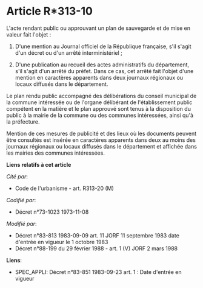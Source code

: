 # Article R*313-10

L'acte rendant public ou approuvant un plan de sauvegarde et de mise en valeur fait l'objet :

1. D'une mention au Journal officiel de la République française, s'il s'agit d'un décret ou d'un arrêté interministériel ;

2. D'une publication au recueil des actes administratifs du département, s'il s'agit d'un arrêté du préfet. Dans ce cas, cet
arrêté fait l'objet d'une mention en caractères apparents dans deux journaux régionaux ou locaux diffusés dans le
département.

Le plan rendu public accompagné des délibérations du conseil municipal de la commune intéressée ou de l'organe délibérant de
l'établissement public compétent en la matière et le plan approuvé sont tenus à la disposition du public à la mairie de la
commune ou des communes intéressées, ainsi qu'à la préfecture.

Mention de ces mesures de publicité et des lieux où les documents peuvent être consultés est insérée en caractères apparents
dans deux au moins des journaux régionaux ou locaux diffusés dans le département et affichée dans les mairies des communes
intéressées.

**Liens relatifs à cet article**

_Cité par_:

  - Code de l'urbanisme - art. R313-20 (M)

_Codifié par_:

  - Décret n°73-1023 1973-11-08

_Modifié par_:

  - Décret n°83-813 1983-09-09 art. 11 JORF 11 septembre 1983 date d'entrée en vigueur le 1 octobre 1983
  - Décret n°88-199 du 29 février 1988 - art. 1 (V) JORF 2 mars 1988

**Liens**:

  - SPEC_APPLI: Décret n°83-851 1983-09-23 art. 1 : Date d'entrée en vigueur
